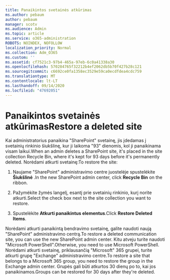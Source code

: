 ```yaml
---
title: Panaikintos svetainės atkūrimas
ms.author: pebaum
author: pebaum
manager: scotv
ms.audience: Admin
ms.topic: article
ms.service: o365-administration
ROBOTS: NOINDEX, NOFOLLOW
localization_priority: Normal
ms.collection: Adm_O365
ms.custom: ''
ms.assetid: cf7521c3-97b4-465a-97eb-6c0a41338a30
ms.openlocfilehash: 570284765f32212b4ef2062db5b70f427b28c121
ms.sourcegitcommit: c6692ce0fa1358ec3529e59ca0ecdfdea4cdc759
ms.translationtype: MT
ms.contentlocale: lt-LT
ms.lasthandoff: 09/14/2020
ms.locfileid: "47692051"
---
```

# <a name="restore-a-deleted-site"></a><span data-ttu-id="a7c7e-102">Panaikintos svetainės atkūrimas</span><span class="sxs-lookup"><span data-stu-id="a7c7e-102">Restore a deleted site</span></span>

<span data-ttu-id="a7c7e-103">Kai administratorius panaikina "SharePoint" svetainę, jis įdedamas į svetainių rinkinio šiukšlinę, kur ji laikoma "93" dienomis, kol ji panaikinama visam laikui.</span><span class="sxs-lookup"><span data-stu-id="a7c7e-103">When an admin deletes a SharePoint site, it's placed in the site collection Recycle Bin, where it's kept for 93 days before it's permanently deleted.</span></span> <span data-ttu-id="a7c7e-104">Norėdami atkurti svetainę:</span><span class="sxs-lookup"><span data-stu-id="a7c7e-104">To restore the site:</span></span>
  
1. <span data-ttu-id="a7c7e-105">Naujame "SharePoint" administravimo centre juostelėje spustelėkite **Šiukšlinė** .</span><span class="sxs-lookup"><span data-stu-id="a7c7e-105">In the new SharePoint admin center, click **Recycle Bin** on the ribbon.</span></span> 
    
2. <span data-ttu-id="a7c7e-106">Pažymėkite žymės langelį, esantį prie svetainių rinkinio, kurį norite atkurti.</span><span class="sxs-lookup"><span data-stu-id="a7c7e-106">Select the check box next to the site collection you want to restore.</span></span>
    
3. <span data-ttu-id="a7c7e-107">Spustelėkite **Atkurti panaikintus elementus**.</span><span class="sxs-lookup"><span data-stu-id="a7c7e-107">Click **Restore Deleted Items**.</span></span>
    
<span data-ttu-id="a7c7e-108">Norėdami atkurti panaikintą bendravimo svetainę, galite naudoti naują "SharePoint" administravimo centrą.</span><span class="sxs-lookup"><span data-stu-id="a7c7e-108">To restore a deleted communication site, you can use the new SharePoint admin center.</span></span> <span data-ttu-id="a7c7e-109">Kitu atveju turite naudoti "Microsoft PowerShell".</span><span class="sxs-lookup"><span data-stu-id="a7c7e-109">Otherwise, you need to use Microsoft PowerShell.</span></span> <span data-ttu-id="a7c7e-110">Norėdami atkurti svetainę, priklausančią "Microsoft" 365 grupei, turite atkurti grupę "Exchange" administravimo centre.</span><span class="sxs-lookup"><span data-stu-id="a7c7e-110">To restore a site that belongs to a Microsoft 365 group, you need to restore the group in the Exchange admin center.</span></span> <span data-ttu-id="a7c7e-111">Grupės gali būti atkurtos 30 dienų po to, kai jos panaikinamos.</span><span class="sxs-lookup"><span data-stu-id="a7c7e-111">Groups can be restored for 30 days after they're deleted.</span></span>
  

